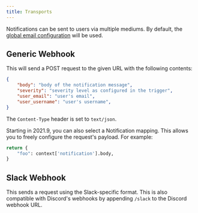```yaml
---
title: Transports
---
```


Notifications can be sent to users via multiple mediums. By default, the [global email configuration](../installation/docker-compose#email-configuration-optional-but-recommended) will be used.

## Generic Webhook

This will send a POST request to the given URL with the following contents:

```json
{
    "body": "body of the notification message",
    "severity": "severity level as configured in the trigger",
    "user_email": "user's email",
    "user_username": "user's username",
}
```

The `Content-Type` header is set to `text/json`.

Starting in 2021.9, you can also select a Notification mapping. This allows you to freely configure the request's payload. For example:

```python
return {
    "foo": context['notification'].body,
}
```

## Slack Webhook

This sends a request using the Slack-specific format. This is also compatible with Discord's webhooks by appending `/slack` to the Discord webhook URL.
